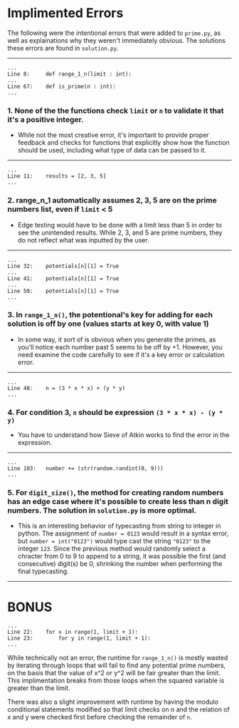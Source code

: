 # Implimented Errors
The following were the intentional errors that were added to `prime.py`, as well as explainations why they weren't immediately obvious. The solutions these errors are found in `solution.py`.

---
```
...
Line 8:     def range_1_n(limit : int):
...
Line 67:    def is_prime(n : int):
...
```
### 1. None of the the functions check `limit` or `n` to validate it that it's a positive integer.
- While not the most creative error, it's important to provide proper feedback and checks for functions that explicitly show how the function should be used, including what type of data can be passed to it.
---

```
...
Line 11:    results = [2, 3, 5]
...
```

### 2. range_n_1 automatically assumes 2, 3, 5 are on the prime numbers list, even if `limit` < 5
- Edge testing would have to be done with a limit less than 5 in order to see the unintended results. While 2, 3, and 5 are prime numbers, they do not reflect what was inputted by the user.
---

```
...
Line 32:    potentials[n][1] = True
...
Line 41:    potentials[n][1] = True
...
Line 50:    potentials[n][1] = True
...
``` 

### 3. In `range_1_n()`, the potentional's key for adding for each solution is off by one (values starts at key 0, with value 1)
- In some way, it sort of is obvious when you generate the primes, as you'll notice each number past 5 seems to be off by +1. However, you need examine the code carefully to see if it's a key error or calculation error.
---

```
...
Line 48:    n = (3 * x * x) + (y * y)
...
```

### 4. For condition 3, `n` should be expression `(3 * x * x) - (y * y)`
- You have to understand how Sieve of Atkin works to find the error in the expression.
---

```
...
Line 103:   number += (str(random.randint(0, 9)))
...
```

### 5. For `digit_size()`, the method for creating random numbers has an edge case where it's possible to create less than n digit numbers. The solution in `solution.py` is more optimal.
- This is an interesting behavior of typecasting from string to integer in python. The assignment of `number = 0123` would result in a syntax error, but `number = int("0123")` would type cast the string `"0123"` to the integer `123`. Since the previous method would randomly select a chracter from 0 to 9 to append to a string, it was possible the first (and consecutive) digit(s) be 0, shrinking the number when performing the final typecasting.
---


# BONUS

```
...
Line 22:    for x in range(1, limit + 1):
Line 23:        for y in range(1, limit + 1):
...
```
While technically not an error, the runtime for `range_1_n()` is mostly wasted by iterating through loops that will fail to find any potential prime numbers, on the basis that the value of x^2 or y^2 will be fair greater than the limit. This implimentation breaks from those loops when the squared variable is greater than the limit.

There was also a slight improvement with runtime by having the modulo conditional statements modified so that limit checks on n and the relation of x and y were checked first before checking the remainder of `n`.
